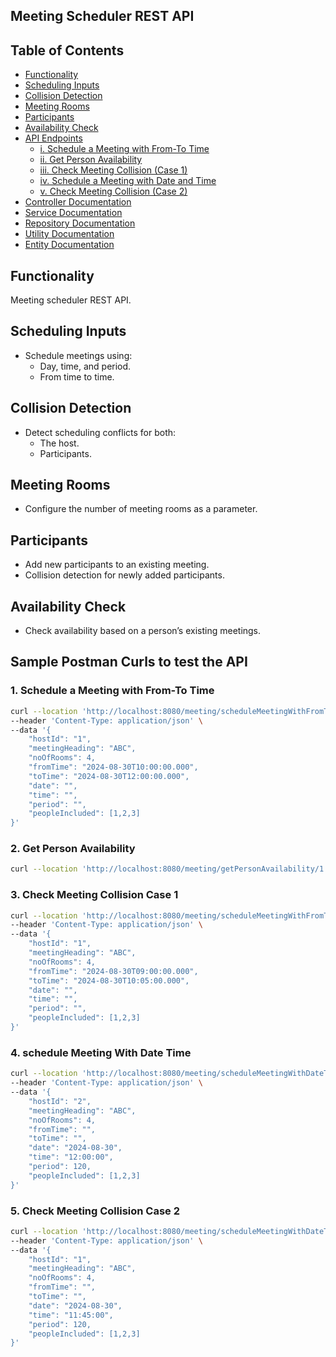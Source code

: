 ## Meeting Scheduler REST API

## Table of Contents

- [Functionality](#functionality)
- [Scheduling Inputs](#scheduling-inputs)
- [Collision Detection](#collision-detection)
- [Meeting Rooms](#meeting-rooms)
- [Participants](#participants)
- [Availability Check](#availability-check)
- [API Endpoints](#sample-postman-curls-to-test-the-api)
    - [i. Schedule a Meeting with From-To Time](#1-schedule-a-meeting-with-from-to-time)
    - [ii. Get Person Availability](#2-get-person-availability)
    - [iii. Check Meeting Collision (Case 1)](#3-check-meeting-collision-case-1)
    - [iv. Schedule a Meeting with Date and Time](#4-schedule-meeting-with-date-time)
    - [v. Check Meeting Collision (Case 2)](#5-check-meeting-collision-case-2)
- [Controller Documentation](src/main/java/com/meet/controller/README.md)
- [Service Documentation](src/main/java/com/meet/service/README.md)
- [Repository Documentation](src/main/java/com/meet/repository/README.md)
- [Utility Documentation](src/main/java/com/meet/util/README.md)
- [Entity Documentation](src/main/java/com/meet/entity/README.md)

## Functionality
Meeting scheduler REST API.

## Scheduling Inputs
  - Schedule meetings using:
    - Day, time, and period.
    - From time to time.

## Collision Detection
  - Detect scheduling conflicts for both:
    - The host.
    - Participants.

## Meeting Rooms
  - Configure the number of meeting rooms as a parameter.

## Participants
  - Add new participants to an existing meeting.
  - Collision detection for newly added participants.

## Availability Check
  - Check availability based on a person’s existing meetings.

## Sample Postman Curls to test the API

### 1. Schedule a Meeting with From-To Time

```bash
curl --location 'http://localhost:8080/meeting/scheduleMeetingWithFromToTime' \
--header 'Content-Type: application/json' \
--data '{
    "hostId": "1",
    "meetingHeading": "ABC",
    "noOfRooms": 4,
    "fromTime": "2024-08-30T10:00:00.000",
    "toTime": "2024-08-30T12:00:00.000",
    "date": "",
    "time": "",
    "period": "",
    "peopleIncluded": [1,2,3]
}'
```

### 2. Get Person Availability

```bash
curl --location 'http://localhost:8080/meeting/getPersonAvailability/1'
```

### 3. Check Meeting Collision Case 1

```bash
curl --location 'http://localhost:8080/meeting/scheduleMeetingWithFromToTime' \
--header 'Content-Type: application/json' \
--data '{
    "hostId": "1",
    "meetingHeading": "ABC",
    "noOfRooms": 4,
    "fromTime": "2024-08-30T09:00:00.000",
    "toTime": "2024-08-30T10:05:00.000",
    "date": "",
    "time": "",
    "period": "",
    "peopleIncluded": [1,2,3]
}'
```

### 4. schedule Meeting With Date Time

```bash
curl --location 'http://localhost:8080/meeting/scheduleMeetingWithDateTime' \
--header 'Content-Type: application/json' \
--data '{
    "hostId": "2",
    "meetingHeading": "ABC",
    "noOfRooms": 4,
    "fromTime": "",
    "toTime": "",
    "date": "2024-08-30",
    "time": "12:00:00",
    "period": 120,
    "peopleIncluded": [1,2,3]
}'
```

### 5. Check Meeting Collision Case 2

```bash
curl --location 'http://localhost:8080/meeting/scheduleMeetingWithDateTime' \
--header 'Content-Type: application/json' \
--data '{
    "hostId": "1",
    "meetingHeading": "ABC",
    "noOfRooms": 4,
    "fromTime": "",
    "toTime": "",
    "date": "2024-08-30",
    "time": "11:45:00",
    "period": 120,
    "peopleIncluded": [1,2,3]
}'
```